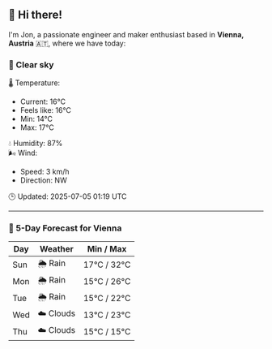 ## 👋 Hi there!

I'm Jon, a passionate engineer and maker enthusiast based in **Vienna, Austria** 🇦🇹, where we have today:

### 🌙 Clear sky 

🌡️ Temperature: 
* Current: 16°C
* Feels like: 16°C
* Min: 14°C 
* Max: 17°C  

💧 Humidity: 87%  
🌬️ Wind: 
* Speed: 3 km/h 
* Direction: NW  

🕒 Updated: 2025-07-05 01:19 UTC

---

### 📅 5-Day Forecast for Vienna

| Day | Weather | Min / Max |
|-----|---------|------------|
| Sun | 🌦️ Rain | 17°C / 32°C |
| Mon | 🌦️ Rain | 15°C / 26°C |
| Tue | 🌦️ Rain | 15°C / 22°C |
| Wed | ☁️ Clouds | 13°C / 23°C |
| Thu | ☁️ Clouds | 15°C / 15°C |
